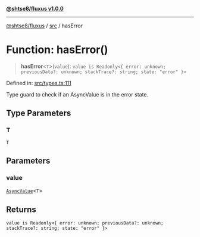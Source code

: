 [**@shtse8/fluxus v1.0.0**](../../README.md)

***

[@shtse8/fluxus](../../README.md) / [src](../README.md) / hasError

# Function: hasError()

> **hasError**\<`T`\>(`value`): `value is Readonly<{ error: unknown; previousData?: unknown; stackTrace?: string; state: "error" }>`

Defined in: [src/types.ts:111](https://github.com/shtse8/fluxus/blob/213c71c5e98d0245d85ae1e863504b6b01882dfb/src/types.ts#L111)

Type guard to check if an AsyncValue is in the error state.

## Type Parameters

### T

`T`

## Parameters

### value

[`AsyncValue`](../type-aliases/AsyncValue.md)\<`T`\>

## Returns

`value is Readonly<{ error: unknown; previousData?: unknown; stackTrace?: string; state: "error" }>`

